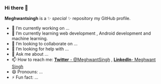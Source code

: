 ### Hi there 👋


**Meghwantsingh** is a ✨ _special_ ✨ repository my GitHub profile.



- 🔭 I’m currently working on ...
- 🌱 I’m currently learning web development , Android development and machine learning.
- 👯 I’m looking to collaborate on ...
- 🤔 I’m looking for help with ...
- 💬 Ask me about ...
- 📫 How to reach me: [**Twitter** - @MeghwantSingh](https://twitter.com/MeghwantSingh) ,  [**LinkedIn**- Meghwant Singh](https://www.linkedin.com/in/meghwant-singh-rana-042464207/)
- 😄 Pronouns: ...
- ⚡ Fun fact: ...

